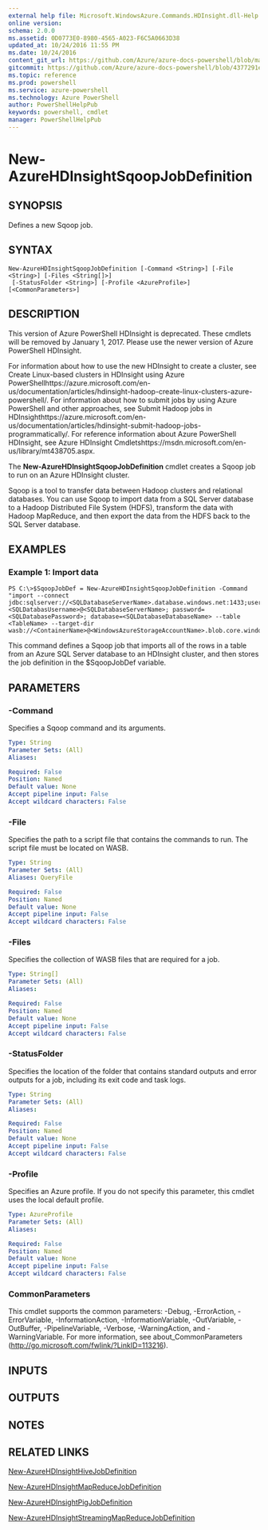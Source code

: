 ```yaml
---
external help file: Microsoft.WindowsAzure.Commands.HDInsight.dll-Help.xml
online version: 
schema: 2.0.0
ms.assetid: 0D0773E0-8980-4565-A023-F6C5A0663D38
updated_at: 10/24/2016 11:55 PM
ms.date: 10/24/2016
content_git_url: https://github.com/Azure/azure-docs-powershell/blob/master/azureps-cmdlets-docs/ServiceManagement/Azure.HDInsight/v0.9.8/New-AzureHDInsightSqoopJobDefinition.md
gitcommit: https://github.com/Azure/azure-docs-powershell/blob/4377291ee360e58e2c1c5d644155daf6a0279055/azureps-cmdlets-docs/ServiceManagement/Azure.HDInsight/v0.9.8/New-AzureHDInsightSqoopJobDefinition.md
ms.topic: reference
ms.prod: powershell
ms.service: azure-powershell
ms.technology: Azure PowerShell
author: PowerShellHelpPub
keywords: powershell, cmdlet
manager: PowerShellHelpPub
---
```


# New-AzureHDInsightSqoopJobDefinition

## SYNOPSIS
Defines a new Sqoop job.

## SYNTAX

```
New-AzureHDInsightSqoopJobDefinition [-Command <String>] [-File <String>] [-Files <String[]>]
 [-StatusFolder <String>] [-Profile <AzureProfile>] [<CommonParameters>]
```

## DESCRIPTION
This version of Azure PowerShell HDInsight is deprecated.
These cmdlets will be removed by January 1, 2017.
Please use the newer version of Azure PowerShell HDInsight.

For information about how to use the new HDInsight to create a cluster, see Create Linux-based clusters in HDInsight using Azure PowerShellhttps://azure.microsoft.com/en-us/documentation/articles/hdinsight-hadoop-create-linux-clusters-azure-powershell/.
For information about how to submit jobs by using Azure PowerShell and other approaches, see Submit Hadoop jobs in HDInsighthttps://azure.microsoft.com/en-us/documentation/articles/hdinsight-submit-hadoop-jobs-programmatically/.
For reference information about Azure PowerShell HDInsight, see Azure HDInsight Cmdletshttps://msdn.microsoft.com/en-us/library/mt438705.aspx.

The **New-AzureHDInsightSqoopJobDefinition** cmdlet creates a Sqoop job to run on an Azure HDInsight cluster.

Sqoop is a tool to transfer data between Hadoop clusters and relational databases.
You can use Sqoop to import data from a SQL Server database to a Hadoop Distributed File System (HDFS), transform the data with Hadoop MapReduce, and then export the data from the HDFS back to the SQL Server database.

## EXAMPLES

### Example 1: Import data
```
PS C:\>$SqoopJobDef = New-AzureHDInsightSqoopJobDefinition -Command "import --connect jdbc:sqlserver://<SQLDatabaseServerName>.database.windows.net:1433;username=<SQLDatabasUsername>@<SQLDatabaseServerName>; password=<SQLDatabasePassword>; database=<SQLDatabaseDatabaseName> --table <TableName> --target-dir wasb://<ContainerName>@<WindowsAzureStorageAccountName>.blob.core.windows.net/<Path>"
```

This command defines a Sqoop job that imports all of the rows in a table from an Azure SQL Server database to an HDInsight cluster, and then stores the job definition in the $SqoopJobDef variable.

## PARAMETERS

### -Command
Specifies a Sqoop command and its arguments.

```yaml
Type: String
Parameter Sets: (All)
Aliases: 

Required: False
Position: Named
Default value: None
Accept pipeline input: False
Accept wildcard characters: False
```

### -File
Specifies the path to a script file that contains the commands to run.
The script file must be located on WASB.

```yaml
Type: String
Parameter Sets: (All)
Aliases: QueryFile

Required: False
Position: Named
Default value: None
Accept pipeline input: False
Accept wildcard characters: False
```

### -Files
Specifies the collection of WASB files that are required for a job.

```yaml
Type: String[]
Parameter Sets: (All)
Aliases: 

Required: False
Position: Named
Default value: None
Accept pipeline input: False
Accept wildcard characters: False
```

### -StatusFolder
Specifies the location of the folder that contains standard outputs and error outputs for a job, including its exit code and task logs.

```yaml
Type: String
Parameter Sets: (All)
Aliases: 

Required: False
Position: Named
Default value: None
Accept pipeline input: False
Accept wildcard characters: False
```

### -Profile
Specifies an Azure profile.
If you do not specify this parameter, this cmdlet uses the local default profile.

```yaml
Type: AzureProfile
Parameter Sets: (All)
Aliases: 

Required: False
Position: Named
Default value: None
Accept pipeline input: False
Accept wildcard characters: False
```

### CommonParameters
This cmdlet supports the common parameters: -Debug, -ErrorAction, -ErrorVariable, -InformationAction, -InformationVariable, -OutVariable, -OutBuffer, -PipelineVariable, -Verbose, -WarningAction, and -WarningVariable. For more information, see about_CommonParameters (http://go.microsoft.com/fwlink/?LinkID=113216).

## INPUTS

## OUTPUTS

## NOTES

## RELATED LINKS

[New-AzureHDInsightHiveJobDefinition](./New-AzureHDInsightHiveJobDefinition.md)

[New-AzureHDInsightMapReduceJobDefinition](./New-AzureHDInsightMapReduceJobDefinition.md)

[New-AzureHDInsightPigJobDefinition](./New-AzureHDInsightPigJobDefinition.md)

[New-AzureHDInsightStreamingMapReduceJobDefinition](./New-AzureHDInsightStreamingMapReduceJobDefinition.md)


